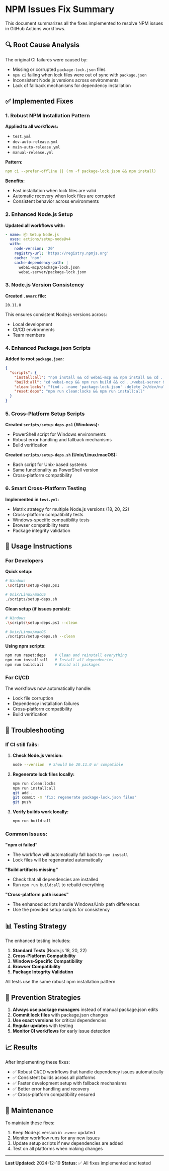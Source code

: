 # NPM Issues Fix Summary

This document summarizes all the fixes implemented to resolve NPM issues in GitHub Actions workflows.

## 🔍 Root Cause Analysis

The original CI failures were caused by:
- Missing or corrupted `package-lock.json` files
- `npm ci` failing when lock files were out of sync with `package.json`
- Inconsistent Node.js versions across environments
- Lack of fallback mechanisms for dependency installation

## ✅ Implemented Fixes

### 1. **Robust NPM Installation Pattern**

**Applied to all workflows:**
- `test.yml`
- `dev-auto-release.yml`
- `main-auto-release.yml`
- `manual-release.yml`

**Pattern:**
```yaml
npm ci --prefer-offline || (rm -f package-lock.json && npm install)
```

**Benefits:**
- Fast installation when lock files are valid
- Automatic recovery when lock files are corrupted
- Consistent behavior across environments

### 2. **Enhanced Node.js Setup**

**Updated all workflows with:**
```yaml
- name: 📦 Setup Node.js
  uses: actions/setup-node@v4
  with:
    node-version: '20'
    registry-url: 'https://registry.npmjs.org'
    cache: 'npm'
    cache-dependency-path: |
      webai-mcp/package-lock.json
      webai-server/package-lock.json
```

### 3. **Node.js Version Consistency**

**Created `.nvmrc` file:**
```
20.11.0
```

This ensures consistent Node.js versions across:
- Local development
- CI/CD environments
- Team members

### 4. **Enhanced Package.json Scripts**

**Added to root `package.json`:**
```json
{
  "scripts": {
    "install:all": "npm install && cd webai-mcp && npm install && cd ../webai-server && npm install",
    "build:all": "cd webai-mcp && npm run build && cd ../webai-server && npm run build",
    "clean:locks": "find . -name 'package-lock.json' -delete 2>/dev/null || Remove-Item -Path .\\*\\package-lock.json -Force -ErrorAction SilentlyContinue; Remove-Item -Path .\\package-lock.json -Force -ErrorAction SilentlyContinue",
    "reset:deps": "npm run clean:locks && npm run install:all"
  }
}
```

### 5. **Cross-Platform Setup Scripts**

**Created `scripts/setup-deps.ps1` (Windows):**
- PowerShell script for Windows environments
- Robust error handling and fallback mechanisms
- Build verification

**Created `scripts/setup-deps.sh` (Unix/Linux/macOS):**
- Bash script for Unix-based systems
- Same functionality as PowerShell version
- Cross-platform compatibility

### 6. **Smart Cross-Platform Testing**

**Implemented in `test.yml`:**
- Matrix strategy for multiple Node.js versions (18, 20, 22)
- Cross-platform compatibility tests
- Windows-specific compatibility tests
- Browser compatibility tests
- Package integrity validation

## 🚀 Usage Instructions

### For Developers

**Quick setup:**
```bash
# Windows
.\scripts\setup-deps.ps1

# Unix/Linux/macOS
./scripts/setup-deps.sh
```

**Clean setup (if issues persist):**
```bash
# Windows
.\scripts\setup-deps.ps1 --clean

# Unix/Linux/macOS
./scripts/setup-deps.sh --clean
```

**Using npm scripts:**
```bash
npm run reset:deps    # Clean and reinstall everything
npm run install:all   # Install all dependencies
npm run build:all     # Build all packages
```

### For CI/CD

The workflows now automatically handle:
- Lock file corruption
- Dependency installation failures
- Cross-platform compatibility
- Build verification

## 🔧 Troubleshooting

### If CI still fails:

1. **Check Node.js version:**
   ```bash
   node --version  # Should be 20.11.0 or compatible
   ```

2. **Regenerate lock files locally:**
   ```bash
   npm run clean:locks
   npm run install:all
   git add .
   git commit -m "fix: regenerate package-lock.json files"
   git push
   ```

3. **Verify builds work locally:**
   ```bash
   npm run build:all
   ```

### Common Issues:

**"npm ci failed"**
- The workflow will automatically fall back to `npm install`
- Lock files will be regenerated automatically

**"Build artifacts missing"**
- Check that all dependencies are installed
- Run `npm run build:all` to rebuild everything

**"Cross-platform path issues"**
- The enhanced scripts handle Windows/Unix path differences
- Use the provided setup scripts for consistency

## 📊 Testing Strategy

The enhanced testing includes:

1. **Standard Tests** (Node.js 18, 20, 22)
2. **Cross-Platform Compatibility**
3. **Windows-Specific Compatibility**
4. **Browser Compatibility**
5. **Package Integrity Validation**

All tests use the same robust npm installation pattern.

## 🎯 Prevention Strategies

1. **Always use package managers** instead of manual package.json edits
2. **Commit lock files** with package.json changes
3. **Use exact versions** for critical dependencies
4. **Regular updates** with testing
5. **Monitor CI workflows** for early issue detection

## 📈 Results

After implementing these fixes:
- ✅ Robust CI/CD workflows that handle dependency issues automatically
- ✅ Consistent builds across all platforms
- ✅ Faster development setup with fallback mechanisms
- ✅ Better error handling and recovery
- ✅ Cross-platform compatibility ensured

## 🔄 Maintenance

To maintain these fixes:
1. Keep Node.js version in `.nvmrc` updated
2. Monitor workflow runs for any new issues
3. Update setup scripts if new dependencies are added
4. Test on all platforms when making changes

---

**Last Updated:** 2024-12-19
**Status:** ✅ All fixes implemented and tested
